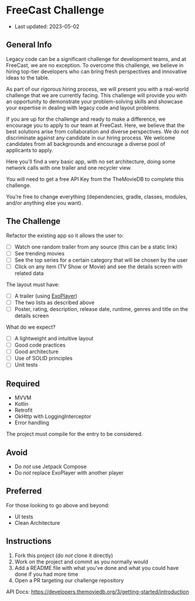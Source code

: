 # FreeCast Challenge

- Last updated: 2023-05-02

## General Info

Legacy code can be a significant challenge for development teams, and at FreeCast, we are no exception. To overcome this challenge, we believe in hiring top-tier developers who can bring fresh perspectives and innovative ideas to the table.

As part of our rigorous hiring process, we will present you with a real-world challenge that we are currently facing. This challenge will provide you with an opportunity to demonstrate your problem-solving skills and showcase your expertise in dealing with legacy code and layout problems.

If you are up for the challenge and ready to make a difference, we encourage you to apply to our team at FreeCast. Here, we believe that the best solutions arise from collaboration and diverse perspectives. We do not discriminate against any candidate in our hiring process. We welcome candidates from all backgrounds and encourage a diverse pool of applicants to apply.

Here you'll find a very basic app, with no set architecture, doing some network calls with one trailer and one recycler view.

You will need to get a free API Key from the TheMovieDB to complete this challenge.

You’re free to change everything (dependencies, gradle, classes, modules, and/or anything else you want).

## The Challenge

Refactor the existing app so it allows the user to:

- [ ] Watch one random trailer from any source (this can be a static link)
- [ ] See trending movies
- [ ] See the top series for a certain category that will be chosen by the user
- [ ] Click on any item (TV Show or Movie) and see the details screen with related data

The layout must have:

- [ ] A trailer (using [ExoPlayer](https://developer.android.com/guide/topics/media/exoplayer))
- [ ] The two lists as described above
- [ ] Poster, rating, description, release date, runtime, genres and title on the details screen

What do we expect?

- [ ] A lightweight and intuitive layout
- [ ] Good code practices
- [ ] Good architecture
- [ ] Use of SOLID principles
- [ ] Unit tests

## Required

- MVVM
- Kotlin
- Retrofit
- OkHttp with LoggingInterceptor
- Error handling

The project must compile for the entry to be considered.

## Avoid

- Do _not_ use Jetpack Compose
- Do _not_ replace ExoPlayer with another player

## Preferred

For those looking to go above and beyond:

- UI tests
- Clean Architecture

## Instructions

1. Fork this project (do _not_ clone it directly)
2. Work on the project and commit as you normally would
3. Add a README file with what you've done and what you could have done if you had more time
4. Open a PR targeting our challenge repository

API Docs: https://developers.themoviedb.org/3/getting-started/introduction
